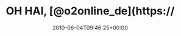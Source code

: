 ---
retweeted: false
source: <a href="http://twitter.com" rel="nofollow">Twitter Web Client</a>
entities:
  hashtags: []
  symbols: []
  user_mentions:
  - name: Nicht Offiziell
    screen_name: o2online_de
    indices:
    - '8'
    - '20'
    id_str: '325406716'
    id: '325406716'
  urls: []
display_text_range:
- '0'
- '34'
favorite_count: '0'
id_str: '15404781986'
truncated: false
retweet_count: '0'
id: '15404781986'
created_at: Fri Jun 04 09:46:25 +0000 2010
favorited: false
full_text: OH HAI, [@o2online_de](https://twitter.com/o2online_de) Kostenairbag!
lang: in
tags:
- pesos:twitter
date: '2010-06-04T09:46:25+00:00'
src: https://twitter.com/bascht/status/15404781986
original_url: https://twitter.com/bascht/status/15404781986
type: twitter_tweet
text: OH HAI, [@o2online_de](https://twitter.com/o2online_de) Kostenairbag!
title: OH HAI, [@o2online_de](https://

---